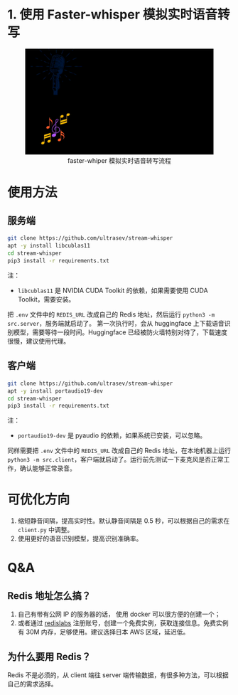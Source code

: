 
# 1. 使用 Faster-whisper 模拟实时语音转写

<figure style="text-align: center; radius:10pt">
    <img src="docs/flow.gif" width=689pt radius=10pt>
    <figcaption style="text-align:center"> faster-whiper 模拟实时语音转写流程 </figcaption>
</figure>



# 使用方法
## 服务端
```bash
git clone https://github.com/ultrasev/stream-whisper
apt -y install libcublas11
cd stream-whisper
pip3 install -r requirements.txt
```

注：
- `libcublas11` 是 NVIDIA CUDA Toolkit 的依赖，如果需要使用 CUDA Toolkit，需要安装。

把 `.env` 文件中的 `REDIS_URL` 改成自己的 Redis 地址，然后运行 `python3 -m src.server`，服务端就启动了。
第一次执行时，会从 huggingface 上下载语音识别模型，需要等待一段时间。Huggingface 已经被防火墙特别对待了，下载速度很慢，建议使用代理。


## 客户端
```bash
git clone https://github.com/ultrasev/stream-whisper
apt -y install portaudio19-dev
cd stream-whisper
pip3 install -r requirements.txt
```

注：
- `portaudio19-dev` 是 pyaudio 的依赖，如果系统已安装，可以忽略。

同样需要把 `.env` 文件中的 `REDIS_URL` 改成自己的 Redis 地址，在本地机器上运行 `python3 -m src.client`，客户端就启动了。运行前先测试一下麦克风是否正常工作，确认能够正常录音。 

# 可优化方向
1. 缩短静音间隔，提高实时性。默认静音间隔是 0.5 秒，可以根据自己的需求在 `client.py` 中调整。
2. 使用更好的语音识别模型，提高识别准确率。

# Q&A
## Redis 地址怎么搞？
1. 自己有带有公网 IP 的服务器的话， 使用 docker 可以很方便的创建一个；
2. 或者通过 [redislabs](https://app.redislabs.com/#/) 注册账号，创建一个免费实例，获取连接信息。免费实例有 30M 内存，足够使用。建议选择日本 AWS 区域，延迟低。

## 为什么要用 Redis？
Redis 不是必须的，从 client 端往 server 端传输数据，有很多种方法，可以根据自己的需求选择。


